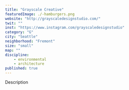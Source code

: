 ```yaml
---
title: "Grayscale Creative"
featuredImage: ./-hamburgers.png
website: "http://grayscaledesignstudio.com/"
twit: ""
inst: "https://www.instagram.com/grayscaledesignstudio"
category: "G"
city: "Seattle"
neighborhood: "Fremont"
size: "small"
map: ""
discipline:
    - environmental
    - architecture
published: true
---
```


Description

